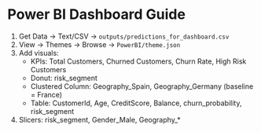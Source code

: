 
# Power BI Dashboard Guide

1) Get Data → Text/CSV → `outputs/predictions_for_dashboard.csv`
2) View → Themes → Browse → `PowerBI/theme.json`
3) Add visuals:
   - KPIs: Total Customers, Churned Customers, Churn Rate, High Risk Customers
   - Donut: risk_segment
   - Clustered Column: Geography_Spain, Geography_Germany (baseline = France)
   - Table: CustomerId, Age, CreditScore, Balance, churn_probability, risk_segment
4) Slicers: risk_segment, Gender_Male, Geography_*
